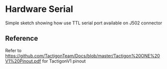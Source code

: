 # Hardware Serial

Simple sketch showing how use TTL serial port available on J502 connector

## Reference

Refer to https://github.com/TactigonTeam/Docs/blob/master/Tactigon%20ONE%20V1%20Pinout.pdf for TactigonV1 pinout